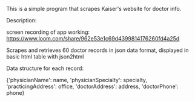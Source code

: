 This is a simple program that scrapes Kaiser's website for doctor info.

Description:

screen recording of app working: https://www.loom.com/share/962e53e1c69d4399814176260fd4a25d 

Scrapes and retrieves 60 doctor records in json data format, displayed in basic html table with json2html

Data structure for each record:

{'physicianName': name,
'physicianSpecialty': specialty,
'practicingAddress': office,
'doctorAddress': address,
'doctorPhone': phone}
